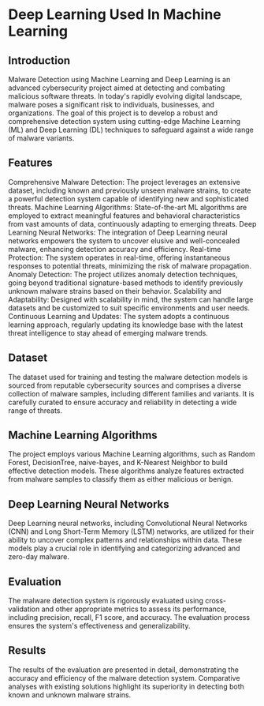 # Deep Learning Used In Machine Learning
## Introduction
Malware Detection using Machine Learning and Deep Learning is an advanced cybersecurity project aimed at detecting and combating malicious software threats. In today's rapidly evolving digital landscape, malware poses a significant risk to individuals, businesses, and organizations. The goal of this project is to develop a robust and comprehensive detection system using cutting-edge Machine Learning (ML) and Deep Learning (DL) techniques to safeguard against a wide range of malware variants.

## Features
Comprehensive Malware Detection: The project leverages an extensive dataset, including known and previously unseen malware strains, to create a powerful detection system capable of identifying new and sophisticated threats.
Machine Learning Algorithms: State-of-the-art ML algorithms are employed to extract meaningful features and behavioral characteristics from vast amounts of data, continuously adapting to emerging threats.
Deep Learning Neural Networks: The integration of Deep Learning neural networks empowers the system to uncover elusive and well-concealed malware, enhancing detection accuracy and efficiency.
Real-time Protection: The system operates in real-time, offering instantaneous responses to potential threats, minimizing the risk of malware propagation.
Anomaly Detection: The project utilizes anomaly detection techniques, going beyond traditional signature-based methods to identify previously unknown malware strains based on their behavior.
Scalability and Adaptability: Designed with scalability in mind, the system can handle large datasets and be customized to suit specific environments and user needs.
Continuous Learning and Updates: The system adopts a continuous learning approach, regularly updating its knowledge base with the latest threat intelligence to stay ahead of emerging malware trends.

## Dataset
The dataset used for training and testing the malware detection models is sourced from reputable cybersecurity sources and comprises a diverse collection of malware samples, including different families and variants. It is carefully curated to ensure accuracy and reliability in detecting a wide range of threats.

## Machine Learning Algorithms
The project employs various Machine Learning algorithms, such as Random Forest, DecisionTree, naive-bayes, and K-Nearest Neighbor to build effective detection models. These algorithms analyze features extracted from malware samples to classify them as either malicious or benign.

## Deep Learning Neural Networks
Deep Learning neural networks, including Convolutional Neural Networks (CNN) and Long Short-Term Memory (LSTM) networks, are utilized for their ability to uncover complex patterns and relationships within data. These models play a crucial role in identifying and categorizing advanced and zero-day malware.

## Evaluation
The malware detection system is rigorously evaluated using cross-validation and other appropriate metrics to assess its performance, including precision, recall, F1 score, and accuracy. The evaluation process ensures the system's effectiveness and generalizability.

## Results
The results of the evaluation are presented in detail, demonstrating the accuracy and efficiency of the malware detection system. Comparative analyses with existing solutions highlight its superiority in detecting both known and unknown malware strains.


